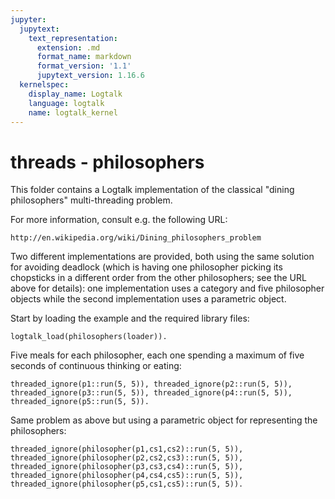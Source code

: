 ```yaml
---
jupyter:
  jupytext:
    text_representation:
      extension: .md
      format_name: markdown
      format_version: '1.1'
      jupytext_version: 1.16.6
  kernelspec:
    display_name: Logtalk
    language: logtalk
    name: logtalk_kernel
---
```


<!--
________________________________________________________________________

This file is part of Logtalk <https://logtalk.org/>  
SPDX-FileCopyrightText: 1998-2025 Paulo Moura <pmoura@logtalk.org>  
SPDX-License-Identifier: Apache-2.0

Licensed under the Apache License, Version 2.0 (the "License");
you may not use this file except in compliance with the License.
You may obtain a copy of the License at

    http://www.apache.org/licenses/LICENSE-2.0

Unless required by applicable law or agreed to in writing, software
distributed under the License is distributed on an "AS IS" BASIS,
WITHOUT WARRANTIES OR CONDITIONS OF ANY KIND, either express or implied.
See the License for the specific language governing permissions and
limitations under the License.
________________________________________________________________________
-->

# threads - philosophers

This folder contains a Logtalk implementation of the classical "dining 
philosophers" multi-threading problem.

For more information, consult e.g. the following URL:

	http://en.wikipedia.org/wiki/Dining_philosophers_problem

Two different implementations are provided, both using the same solution for 
avoiding deadlock (which is having one philosopher picking its chopsticks 
in a different order from the other philosophers; see the URL above for 
details): one implementation uses a category and five philosopher objects 
while the second implementation uses a parametric object.

Start by loading the example and the required library files:

```logtalk
logtalk_load(philosophers(loader)).
```

Five meals for each philosopher, each one spending a maximum of five seconds of continuous thinking or eating:

```logtalk
threaded_ignore(p1::run(5, 5)), threaded_ignore(p2::run(5, 5)), threaded_ignore(p3::run(5, 5)), threaded_ignore(p4::run(5, 5)), threaded_ignore(p5::run(5, 5)).
```

<!--
true.

Philosopher p3 thinking for 1 seconds.
Philosopher p1 thinking for 2 seconds.
Philosopher p2 thinking for 3 seconds.
Philosopher p4 thinking for 4 seconds.
Philosopher p5 thinking for 3 seconds.
Philosopher p3 eating for 2 seconds with chopsticks cs3 and cs2.
Philosopher p1 eating for 3 seconds with chopsticks cs5 and cs1.
Philosopher p2 thinking for 3 seconds.
Philosopher p3 thinking for 2 seconds.
Philosopher p5 thinking for 1 seconds.
Philosopher p4 eating for 1 seconds with chopsticks cs4 and cs3.
Philosopher p5 thinking for 1 seconds.
Philosopher p1 thinking for 3 seconds.
Philosopher p4 thinking for 1 seconds.
Philosopher p3 eating for 2 seconds with chopsticks cs3 and cs2.
Philosopher p5 eating for 2 seconds with chopsticks cs5 and cs4.
Philosopher p2 thinking for 3 seconds.
Philosopher p4 thinking for 2 seconds.
Philosopher p3 thinking for 2 seconds.
Philosopher p5 thinking for 1 seconds.
Philosopher p1 eating for 3 seconds with chopsticks cs5 and cs1.
Philosopher p4 eating for 4 seconds with chopsticks cs4 and cs3.
Philosopher p5 thinking for 1 seconds.
Philosopher p2 thinking for 1 seconds.
Philosopher p3 thinking for 4 seconds.
Philosopher p5 thinking for 2 seconds.
Philosopher p2 thinking for 4 seconds.
Philosopher p1 thinking for 1 seconds.
Philosopher p5 thinking for 1 seconds.
Philosopher p4 thinking for 4 seconds.
Philosopher p1 eating for 1 seconds with chopsticks cs5 and cs1.
Philosopher p5 thinking for 3 seconds.
Philosopher p3 eating for 2 seconds with chopsticks cs3 and cs2.
Philosopher p1 thinking for 3 seconds.
Philosopher p2 thinking for 4 seconds.
Philosopher p3 thinking for 3 seconds.
Philosopher p5 eating for 4 seconds with chopsticks cs5 and cs4.
Philosopher p4 thinking for 3 seconds.
Philosopher p1 thinking for 4 seconds.
Philosopher p2 eating for 1 seconds with chopsticks cs1 and cs2.
Philosopher p3 thinking for 3 seconds.
Philosopher p4 thinking for 3 seconds.
Philosopher p2 thinking for 1 seconds.
Philosopher p5 thinking for 2 seconds.
Philosopher p2 eating for 3 seconds with chopsticks cs1 and cs2.
Philosopher p1 thinking for 4 seconds.
Philosopher p3 thinking for 3 seconds.
Philosopher p5 eating for 2 seconds with chopsticks cs5 and cs4.
Philosopher p4 thinking for 1 seconds.
Philosopher p4 thinking for 4 seconds.
Philosopher p2 thinking for 1 seconds.
Philosopher p5 thinking for 4 seconds.
Philosopher p1 eating for 4 seconds with chopsticks cs5 and cs1.
Philosopher p2 thinking for 2 seconds.
Philosopher p3 eating for 2 seconds with chopsticks cs3 and cs2.
Philosopher p2 thinking for 3 seconds.
Philosopher p3 thinking for 1 seconds.
Philosopher p4 eating for 1 seconds with chopsticks cs4 and cs3.
Philosopher p5 thinking for 1 seconds.
Philosopher p3 thinking for 4 seconds.
Philosopher p4 thinking for 4 seconds.
Philosopher p1 thinking for 2 seconds.
Philosopher p5 eating for 2 seconds with chopsticks cs5 and cs4.
Philosopher p2 eating for 2 seconds with chopsticks cs1 and cs2.
Philosopher p1 thinking for 3 seconds.
Philosopher p5 thinking for 4 seconds.
Philosopher p2 thinking for 2 seconds.
Philosopher p3 eating for 4 seconds with chopsticks cs3 and cs2.
Philosopher p4 thinking for 2 seconds.
Philosopher p1 eating for 3 seconds with chopsticks cs5 and cs1.
Philosopher p2 thinking for 1 seconds.
Philosopher p4 thinking for 3 seconds.
Philosopher p2 thinking for 1 seconds.
Philosopher p5 thinking for 3 seconds.
p3 terminated.
Philosopher p2 thinking for 3 seconds.
p1 terminated.
Philosopher p4 eating for 3 seconds with chopsticks cs4 and cs3.
Philosopher p5 thinking for 4 seconds.
Philosopher p2 eating for 4 seconds with chopsticks cs1 and cs2.
Philosopher p4 thinking for 4 seconds.
Philosopher p5 eating for 1 seconds with chopsticks cs5 and cs4.
Philosopher p2 thinking for 1 seconds.
p5 terminated.
Philosopher p2 eating for 4 seconds with chopsticks cs1 and cs2.
Philosopher p4 eating for 3 seconds with chopsticks cs4 and cs3.
p4 terminated.
p2 terminated.
-->

Same problem as above but using a parametric object for representing the philosophers:

```logtalk
threaded_ignore(philosopher(p1,cs1,cs2)::run(5, 5)), threaded_ignore(philosopher(p2,cs2,cs3)::run(5, 5)), threaded_ignore(philosopher(p3,cs3,cs4)::run(5, 5)), threaded_ignore(philosopher(p4,cs4,cs5)::run(5, 5)), threaded_ignore(philosopher(p5,cs1,cs5)::run(5, 5)).
```
